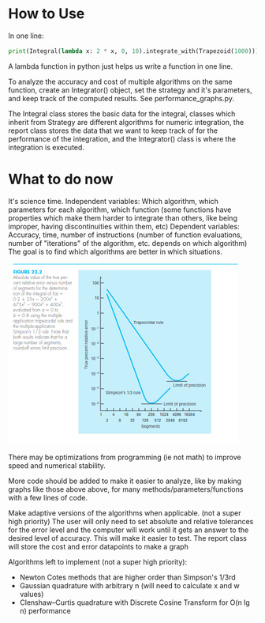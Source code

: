 # How to Use

In one line:

```python
print(Integral(lambda x: 2 * x, 0, 10).integrate_with(Trapezoid(1000)))
```

A lambda function in python just helps us write a function in one line.

To analyze the accuracy and cost of multiple algorithms on the same function, create an Integrator() object, set the strategy and it's parameters, and keep track of the computed results. See performance_graphs.py.

The Integral class stores the basic data for the integral,
classes which inherit from Strategy are different algorithms for numeric integration,
the report class stores the data that we want to keep track of for the performance of the integration,
and the Integrator() class is where the integration is executed.

# What to do now

It's science time.
Independent variables: Which algorithm, which parameters for each algorithm, which function (some functions have properties which make them harder to integrate than others, like being improper, having discontinuities within them, etc)
Dependent variables: Accuracy, time, number of instructions (number of function evaluations, number of "iterations" of the algorithm, etc. depends on which algorithm)
The goal is to find which algorithms are better in which situations.

![](performance_graph_example1.png)

There may be optimizations from programming (ie not math) to improve speed and numerical stability.

More code should be added to make it easier to analyze, like by making graphs like those above above, for many methods/parameters/functions with a few lines of code.

Make adaptive versions of the algorithms when applicable. (not a super high priority)
The user will only need to set absolute and relative tolerances for the error level and the computer will work until it gets an answer to the desired level of accuracy.
This will make it easier to test. The report class will store the cost and error datapoints to make a graph

Algorithms left to implement (not a super high priority):
- Newton Cotes methods that are higher order than Simpson's 1/3rd
- Gaussian quadrature with arbitrary n (will need to calculate x and w values)
- Clenshaw–Curtis quadrature with Discrete Cosine Transform for O(n lg n) performance
